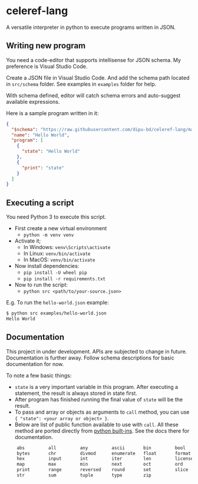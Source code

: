 # celeref-lang

A versatile interpreter in python to execute programs written in JSON.

## Writing new program

You need a code-editor that supports intellisense for JSON schema. My preference is Visual Studio Code.

Create a JSON file in Visual Studio Code. And add the schema path located in `src/schema` folder.
See examples in `examples` folder for help.

With schema defined, editor will catch schema errors and auto-suggest available expressions.

Here is a sample program written in it:

```json
{
  "$schema": "https://raw.githubusercontent.com/dipu-bd/celeref-lang/master/src/schema/schema.json",
  "name": "Hello World",
  "program": [
    {
      "state": "Hello World"
    },
    {
      "print": "state"
    }
  ]
}
```

## Executing a script

You need Python 3 to execute this script.

- First create a new virtual environment
  - `python -m venv venv`
- Activate it;
  - In Windows: `venv\Scripts\activate`
  - In Linux: `venv/bin/activate`
  - In MacOS: `venv/bin/activate`
- Now install dependencies:
  - `pip install -U wheel pip`
  - `pip install -r requirements.txt`
- Now to run the script:
  - `python src <path/to/your-source.json>`

E.g. To run the `hello-world.json` example:

```sh
$ python src examples/hello-world.json
Hello World
```

## Documentation

This project in under development. APIs are subjected to change in future.
Documentation is further away. Follow schema descriptions for basic documentation for now.

To note a few basic things:

- `state` is a very important variable in this program. After executing a statement,
  the result is always stored in state first.
- After program has finished running the final value of `state` will be the result.
- To pass and array or objects as arguments to `call` method,
  you can use `{ "state": <your array or object> }`.
- Below are list of public function available to use with `call`.
  All these method are ported directly from [python built-ins](https://docs.python.org/3/library/functions.html).
  See the docs there for documentation.

```txt
    abs         all         any         ascii       bin         bool        bytearray
    bytes       chr         divmod      enumerate   float       format      hash
    hex         input       int         iter        len         license     list
    map         max         min         next        oct         ord         pow
    print       range       reversed    round       set         slice       sorted
    str         sum         tuple       type        zip
```
